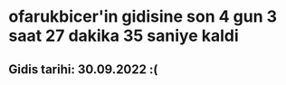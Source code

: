 # ofarukbicer'in gidisine son 4 gun 3 saat 27 dakika 35 saniye kaldi

## Gidis tarihi: 30.09.2022 :(